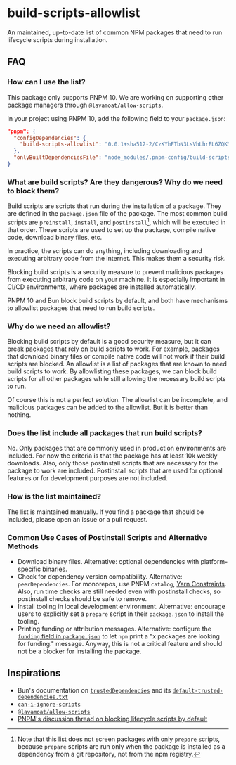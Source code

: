 # build-scripts-allowlist

An maintained, up-to-date list of common NPM packages that need to run lifecycle scripts during installation.

## FAQ

### How can I use the list?

This package only supports PNPM 10. We are working on supporting other package managers through `@lavamoat/allow-scripts`.

In your project using PNPM 10, add the following field to your `package.json`:

```json
"pnpm": {
  "configDependencies": {
    "build-scripts-allowlist": "0.0.1+sha512-2/CzKYhFTbN3LsVhLhrEL6ZQKM/Tq12/bdFPJ1Rg4ktZS+AQna5WiSZquehSTW/6EdlDtS/IXjLDzRSAuq1zcg=="
  },
  "onlyBuiltDependenciesFile": "node_modules/.pnpm-config/build-scripts-allowlist/common.json"
}
```

### What are build scripts? Are they dangerous? Why do we need to block them?

Build scripts are scripts that run during the installation of a package. They are defined in the `package.json` file of the package. The most common build scripts are `preinstall`, `install`, and `postinstall`[^1], which will be executed in that order. These scripts are used to set up the package, compile native code, download binary files, etc.

In practice, the scripts can do anything, including downloading and executing arbitrary code from the internet. This makes them a security risk.

Blocking build scripts is a security measure to prevent malicious packages from executing arbitrary code on your machine. It is especially important in CI/CD environments, where packages are installed automatically.

PNPM 10 and Bun block build scripts by default, and both have mechanisms to allowlist packages that need to run build scripts.

### Why do we need an allowlist?

Blocking build scripts by default is a good security measure, but it can break packages that rely on build scripts to work. For example, packages that download binary files or compile native code will not work if their build scripts are blocked. An allowlist is a list of packages that are known to need build scripts to work. By allowlisting these packages, we can block build scripts for all other packages while still allowing the necessary build scripts to run.

Of course this is not a perfect solution. The allowlist can be incomplete, and malicious packages can be added to the allowlist. But it is better than nothing.

### Does the list include all packages that run build scripts?

No. Only packages that are commonly used in production environments are included. For now the criteria is that the package has at least 10k weekly downloads. Also, only those postinstall scripts that are necessary for the package to work are included. Postinstall scripts that are used for optional features or for development purposes are not included.

### How is the list maintained?

The list is maintained manually. If you find a package that should be included, please open an issue or a pull request.

### Common Use Cases of Postinstall Scripts and Alternative Methods

- Download binary files. Alternative: optional dependencies with platform-specific binaries.
- Check for dependency version compatibility. Alternative: `peerDependencies`. For monorepos, use PNPM `catalog`, [Yarn Constraints](https://yarnpkg.com/features/constraints). Also, run time checks are still needed even with postinstall checks, so postinstall checks should be safe to remove.
- Install tooling in local development environment. Alternative: encourage users to explicitly set a `prepare` script in their `package.json` to install the tooling.
- Printing funding or attribution messages. Alternative: configure the [`funding` field in `package.json`](https://docs.npmjs.com/cli/v11/configuring-npm/package-json#funding) to let `npm` print a "x packages are looking for funding." message. Anyway, this is not a critical feature and should not be a blocker for installing the package.

## Inspirations

- Bun's documentation on [`trustedDependencies`](https://bun.sh/docs/install/lifecycle#trusteddependencies) and its [`default-trusted-dependencies.txt`](https://github.com/oven-sh/bun/blob/c0e1da7280a3cd58796dd09696767e119de58ec1/src/install/default-trusted-dependencies.txt)
- [`can-i-ignore-scripts`](https://github.com/naugtur/can-i-ignore-scripts)
- [`@lavamoat/allow-scripts`](https://www.npmjs.com/package/@lavamoat/allow-scripts)
- [PNPM's discussion thread on blocking lifecycle scripts by default](https://github.com/orgs/pnpm/discussions/8918)

[^1]: Note that this list does not screen packages with only `prepare` scripts, because `prepare` scripts are run only when the package is installed as a dependency from a git repository, not from the npm registry.
